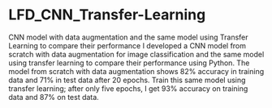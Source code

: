 # LFD_CNN_Transfer-Learning
CNN model with data augmentation and the same model using Transfer Learning to compare their performance
I developed a CNN model from scratch with data augmentation for image
classification and the same model using transfer learning to compare
their performance using Python.
The model from scratch with data augmentation shows 82% accuracy in
training data and 71% in test data after 20 epochs.
Train this same model using transfer learning; after only five epochs, I get
93% accuracy on training data and 87% on test data.

